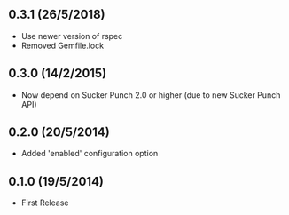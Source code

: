 ## 0.3.1 (26/5/2018)

* Use newer version of rspec
* Removed Gemfile.lock

## 0.3.0 (14/2/2015)

* Now depend on Sucker Punch 2.0 or higher (due to new Sucker Punch API)

## 0.2.0 (20/5/2014)

* Added 'enabled' configuration option

## 0.1.0 (19/5/2014)

* First Release
